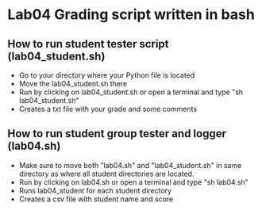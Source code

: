 # Lab04 Grading script written in bash


## How to run student tester script (lab04_student.sh)


* Go to your directory where your Python file is located
* Move the lab04_student.sh there
* Run by clicking on lab04_student.sh or open a terminal and type 
    "sh lab04_student.sh"
* Creates a txt file with your grade and some comments


## How to run student group tester and logger (lab04.sh)


* Make sure to move both "lab04.sh" and "lab04_student.sh" in same 
    directory as where all student directories are located.
* Run by clicking on lab04.sh or open a terminal and type
    "sh lab04.sh"
* Runs lab04_student for each student directory
* Creates a csv file with student name and score
